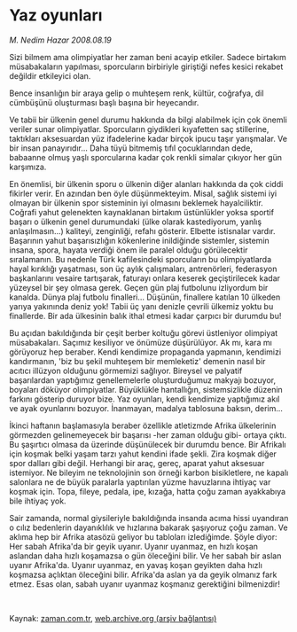 # Yaz oyunları

*M. Nedim Hazar 2008.08.19*

<tr><td class="metin" colspan="2" style="padding-top: 20px; padding-left: 5px; padding-right: 10px;">Sizi bilmem ama olimpiyatlar her zaman beni acayip etkiler. Sadece birtakım müsabakaların yapılması, sporcuların birbiriyle giriştiği nefes kesici rekabet değildir etkileyici olan.</td></tr><tr><td class="metin" colspan="2" style="padding-top: 20px; padding-left: 5px; padding-right: 10px;"><p> Bence insanlığın bir araya gelip o muhteşem renk, kültür, coğrafya, dil cümbüşünü oluşturması başlı başına bir heyecandır. 
<p>Ve tabii bir ülkenin genel durumu hakkında da bilgi alabilmek için çok önemli veriler sunar olimpiyatlar. Sporcuların giydikleri kıyafetten saç stillerine, taktıkları aksesuardan yüz ifadelerine kadar birçok ipucu taşır yarışmalar. Ve bir insan panayırıdır... Daha tüyü bitmemiş tıfıl çocuklarından dede, babaanne olmuş yaşlı sporcularına kadar çok renkli simalar çıkıyor her gün karşımıza. 
<p>En önemlisi, bir ülkenin sporu o ülkenin diğer alanları hakkında da çok ciddi fikirler verir. En azından ben öyle düşünmekteyim. Misal, sağlık sistemi iyi olmayan bir ülkenin spor sisteminin iyi olmasını beklemek hayalciliktir. Coğrafi yahut gelenekten kaynaklanan birtakım üstünlükler yoksa sportif başarı o ülkenin genel durumundaki (ülke olarak kastediyorum, yanlış anlaşılmasın...) kaliteyi, zenginliği, refahı gösterir. Elbette istisnalar vardır. Başarının yahut başarısızlığın kökenlerine inildiğinde sistemler, sistemin insana, spora, hayata verdiği önem ile paralel olduğu görülecektir sıralamanın. Bu nedenle Türk kafilesindeki sporcuların bu olimpiyatlarda hayal kırıklığı yaşatması, son üç aylık çalışmaları, antrenörleri, federasyon başkanlarını vesaire tartışarak, faturayı onlara keserek geçiştirilecek kadar yüzeysel bir şey olmasa gerek. Geçen gün plaj futbolunu izliyordum bir kanalda. Dünya plaj futbolu finalleri... Düşünün, finallere katılan 10 ülkeden yarıya yakınında deniz yok! Tabii üç yanı denizle çevrili ülkemiz yoktu bu finallerde. Bir ada ülkesinin balık ithal etmesi kadar çarpıcı bir durumdu bu! 
<p>Bu açıdan bakıldığında bir çeşit berber koltuğu görevi üstleniyor olimpiyat müsabakaları. Saçımız kesiliyor ve önümüze düşürülüyor. Ak mı, kara mı görüyoruz hep beraber. Kendi kendimize propaganda yapmanın, kendimizi kandırmanın, 'biz bu şekil muhteşem bir memleketiz' demenin nasıl bir acıtıcı illüzyon olduğunu görmemizi sağlıyor. Bireysel ve palyatif başarılardan yaptığımız genellemelerle oluşturduğumuz makyajı bozuyor, boyaları döküyor olimpiyatlar. Büyüklükle hantallığın, sistemsizlikle düzenin farkını gösterip duruyor bize. Yaz oyunları, kendi kendimize yaptığımız akıl ve ayak oyunlarını bozuyor. İnanmayan, madalya tablosuna baksın, derim... 
<p>İkinci haftanın başlamasıyla beraber özellikle atletizmde Afrika ülkelerinin görmezden gelinemeyecek bir başarısı -her zaman olduğu gibi- ortaya çıktı. Bu şaşırtıcı olmasa da üzerinde düşünülecek bir durumdu bence. Bir Afrikalı için koşmak belki yaşam tarzı yahut kendini ifade şekli. Zira koşmak diğer spor dalları gibi değil. Herhangi bir araç, gereç, aparat yahut aksesuar istemiyor. Ne bileyim ne teknolojinin son örneği karbon bisikletlere, ne kapalı salonlara ne de büyük paralarla yaptırılan yüzme havuzlarına ihtiyaç var koşmak için. Topa, fileye, pedala, ipe, kızağa, hatta çoğu zaman ayakkabıya bile ihtiyaç yok. 
<p>Sair zamanda, normal giysileriyle bakıldığında insanda acıma hissi uyandıran o cılız bedenlerin dayanıklılık ve hızlarına bakarak şaşıyoruz çoğu zaman. Ve aklıma hep bir Afrika atasözü geliyor bu tabloları izlediğimde. Şöyle diyor: Her sabah Afrika'da bir geyik uyanır. Uyanır uyanmaz, en hızlı koşan aslandan daha hızlı koşamazsa o gün öleceğini bilir. Ve her sabah bir aslan uyanır Afrika'da. Uyanır uyanmaz, en yavaş koşan geyikten daha hızlı koşmazsa açlıktan öleceğini bilir. Afrika'da aslan ya da geyik olmanız fark etmez. Esas olan, sabah uyanır uyanmaz koşmanız gerektiğini bilmenizdir!
<p>
<p><br/></p></p></p></p></p></p></p></p></td></tr>

Kaynak: [zaman.com.tr](http://zaman.com.tr/yazar.do?yazino=727442), [web.archive.org (arşiv bağlantısı)](http://web.archive.org/web/20080828130621/http://www.zaman.com.tr:80/yazar.do?yazino=727442)
